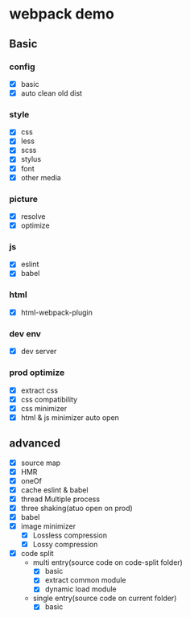 # webpack demo

## Basic

### config

- [x] basic
- [x] auto clean old dist

### style

- [x] css
- [x] less
- [x] scss
- [x] stylus
- [x] font
- [x] other media

### picture

- [x] resolve
- [x] optimize

### js

- [x] eslint
- [x] babel

### html

- [x] html-webpack-plugin

### dev env

- [x] dev server

### prod optimize

- [x] extract css
- [x] css compatibility
- [x] css minimizer
- [x] html & js minimizer auto open

## advanced

- [x] source map
- [x] HMR
- [x] oneOf
- [x] cache eslint & babel
- [x] thread Multiple process
- [x] three shaking(atuo open on prod)
- [x] babel
- [x] image minimizer
  - [x] Lossless compression
  - [x] Lossy compression
- [x] code split
  - multi entry(source code on code-split folder)
    - [x] basic
    - [x] extract common module
    - [x] dynamic load module
  - single entry(source code on current folder)
    - [x] basic
